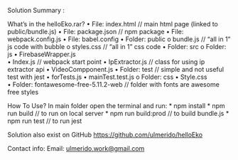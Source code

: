 Solution Summary :

What’s in the helloEko.rar?
•	File: index.html		                     // main html page (linked to public/bundle.js)
•	File: package.json	                     // npm package
•	File: webpack.config.js
•	File: babel.config
•	Folder: public
    o	bundle.js                             // “all in 1” js code with bubble
    o	styles.css                            //  “all in 1” css code 
•	Folder:  src
    o	Folder: js
      •	FirebaseWrapper.js	
      •	Index.js			                      // webpack start point
      •	IpExtractor.js		                  // class for using ip extractor api
      •	VideoCompponent.js
      •	Folder: test		                    // simple and not useful test with jest
        •	forTests.js
        •	mainTest.test.js
    o	Folder: css
      •	Style.css		
      •	Folder: fontawesome-free-5.11.2-web // folder with fonts are awesome free styles

How To Use?
In main folder open the terminal and run:
	* npm install
		* npm run build   	  // to run on local server
		* npm run build:prod 	// to build bundle.js 
		* npm run test		    // to run jest 

 
Solution also exist on GitHub  https://github.com/ulmerido/helloEko

Contact info:
Email: ulmerido.work@gmail.com
